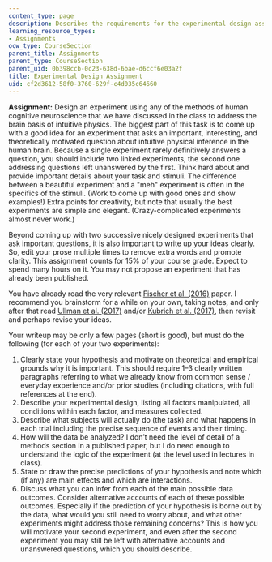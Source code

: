 ```yaml
---
content_type: page
description: Describes the requirements for the experimental design assignment.
learning_resource_types:
- Assignments
ocw_type: CourseSection
parent_title: Assignments
parent_type: CourseSection
parent_uid: 0b398ccb-0c23-638d-6bae-d6ccf6e03a2f
title: Experimental Design Assignment
uid: cf2d3612-58f0-3760-629f-c4d035c64660
---
```


**Assignment:** Design an experiment using any of the methods of human cognitive neuroscience that we have discussed in the class to address the brain basis of intuitive physics. The biggest part of this task is to come up with a good idea for an experiment that asks an important, interesting, and theoretically motivated question about intuitive physical inference in the human brain. Because a single experiment rarely definitively answers a question, you should include two linked experiments, the second one addressing questions left unanswered by the first. Think hard about and provide important details about your task and stimuli. The difference between a beautiful experiment and a "meh" experiment is often in the specifics of the stimuli. (Work to come up with good ones and show examples!) Extra points for creativity, but note that usually the best experiments are simple and elegant. (Crazy-complicated experiments almost never work.)

Beyond coming up with two successive nicely designed experiments that ask important questions, it is also important to write up your ideas clearly. So, edit your prose multiple times to remove extra words and promote clarity. This assignment counts for 15% of your course grade. Expect to spend many hours on it. You may not propose an experiment that has already been published.

You have already read the very relevant [Fischer et al. (2016)](https://doi.org/10.1073/pnas.1610344113) paper. I recommend you brainstorm for a while on your own, taking notes, and only after that read [Ullman et al. (2017)](https://doi.org/10.1016/j.tics.2017.05.012) and/or [Kubrich et al. (2017)](https://doi.org/10.1016/j.tics.2017.06.002), then revisit and perhaps revise your ideas.

Your writeup may be only a few pages (short is good), but must do the following (for each of your two experiments):

1.  Clearly state your hypothesis and motivate on theoretical and empirical grounds why it is important. This should require 1–3 clearly written paragraphs referring to what we already know from common sense / everyday experience and/or prior studies (including citations, with full references at the end).
2.  Describe your experimental design, listing all factors manipulated, all conditions within each factor, and measures collected.
3.  Describe what subjects will actually do (the task) and what happens in each trial including the precise sequence of events and their timing.
4.  How will the data be analyzed? I don’t need the level of detail of a methods section in a published paper, but I do need enough to understand the logic of the experiment (at the level used in lectures in class).
5.  State or draw the precise predictions of your hypothesis and note which (if any) are main effects and which are interactions.
6.  Discuss what you can infer from each of the main possible data outcomes. Consider alternative accounts of each of these possible outcomes. Especially if the prediction of your hypothesis is borne out by the data, what would you still need to worry about, and what other experiments might address those remaining concerns? This is how you will motivate your second experiment, and even after the second experiment you may still be left with alternative accounts and unanswered questions, which you should describe.